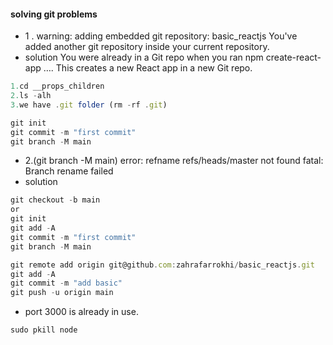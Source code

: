 ####  solving git problems
* 1 .
warning: adding embedded git repository: basic_reactjs
You've added another git repository inside your current repository.
* solution
You were already in a Git repo when you ran npm create-react-app …. This creates a new React app in a new Git repo.
```jsx
1.cd __props_children
2.ls -alh
3.we have .git folder (rm -rf .git)

```
```jsx
git init
git commit -m "first commit"
git branch -M main

```

* 2.(git branch -M main)
error: refname refs/heads/master not found
fatal: Branch rename failed
* solution
```jsx
git checkout -b main
or 
git init
git add -A
git commit -m "first commit"
git branch -M main
```
```jsx
git remote add origin git@github.com:zahrafarrokhi/basic_reactjs.git
git add -A
git commit -m "add basic"
git push -u origin main

```

* port 3000 is already in use.
```jsx
sudo pkill node
```
